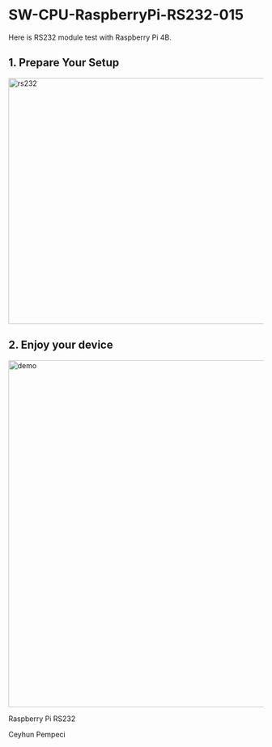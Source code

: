 # SW-CPU-RaspberryPi-RS232-015

Here is RS232 module test with Raspberry Pi 4B.

## 1. Prepare Your Setup

<img width="613" height="486" alt="rs232" src="https://github.com/user-attachments/assets/10631138-c929-44d4-9bc8-9d6974cb73d0" />

## 2. Enjoy your device

<img width="871" height="686" alt="demo" src="https://github.com/user-attachments/assets/3f494715-39d3-4a02-8eac-c571fc552502" />


Raspberry Pi RS232

Ceyhun Pempeci
